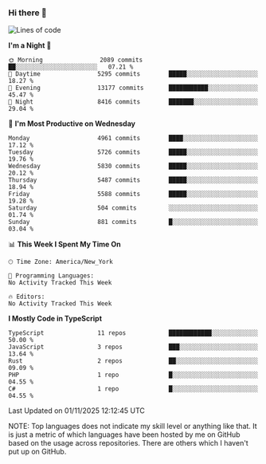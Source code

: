 ### Hi there 👋

<!--
**LynxJinxxy/LynxJinxxy** is a ✨ _special_ ✨ repository because its `README.md` (this file) appears on your GitHub profile.

Here are some ideas to get you started:

- 🔭 I’m currently working on ...
- 🌱 I’m currently learning ...
- 👯 I’m looking to collaborate on ...
- 🤔 I’m looking for help with ...
- 💬 Ask me about ...
- 📫 How to reach me: ...
- 😄 Pronouns: ...
- ⚡ Fun fact: ...
-->

<!--START_SECTION:waka-->
![Lines of code](https://img.shields.io/badge/From%20Hello%20World%20I%27ve%20Written-36.2%20million%20lines%20of%20code-blue)

**I'm a Night 🦉** 

```text
🌞 Morning                2089 commits        ██░░░░░░░░░░░░░░░░░░░░░░░   07.21 % 
🌆 Daytime                5295 commits        █████░░░░░░░░░░░░░░░░░░░░   18.27 % 
🌃 Evening                13177 commits       ███████████░░░░░░░░░░░░░░   45.47 % 
🌙 Night                  8416 commits        ███████░░░░░░░░░░░░░░░░░░   29.04 % 
```
📅 **I'm Most Productive on Wednesday** 

```text
Monday                   4961 commits        ████░░░░░░░░░░░░░░░░░░░░░   17.12 % 
Tuesday                  5726 commits        █████░░░░░░░░░░░░░░░░░░░░   19.76 % 
Wednesday                5830 commits        █████░░░░░░░░░░░░░░░░░░░░   20.12 % 
Thursday                 5487 commits        █████░░░░░░░░░░░░░░░░░░░░   18.94 % 
Friday                   5588 commits        █████░░░░░░░░░░░░░░░░░░░░   19.28 % 
Saturday                 504 commits         ░░░░░░░░░░░░░░░░░░░░░░░░░   01.74 % 
Sunday                   881 commits         █░░░░░░░░░░░░░░░░░░░░░░░░   03.04 % 
```


📊 **This Week I Spent My Time On** 

```text
🕑︎ Time Zone: America/New_York

💬 Programming Languages: 
No Activity Tracked This Week

🔥 Editors: 
No Activity Tracked This Week
```

**I Mostly Code in TypeScript** 

```text
TypeScript               11 repos            ████████████░░░░░░░░░░░░░   50.00 % 
JavaScript               3 repos             ███░░░░░░░░░░░░░░░░░░░░░░   13.64 % 
Rust                     2 repos             ██░░░░░░░░░░░░░░░░░░░░░░░   09.09 % 
PHP                      1 repo              █░░░░░░░░░░░░░░░░░░░░░░░░   04.55 % 
C#                       1 repo              █░░░░░░░░░░░░░░░░░░░░░░░░   04.55 % 
```




 Last Updated on 01/11/2025 12:12:45 UTC
<!--END_SECTION:waka-->
NOTE: Top languages does not indicate my skill level or anything like that. It is just a metric of which languages have been hosted by me on GitHub based on the usage across repositories. There are others which I haven't put up on GitHub.
